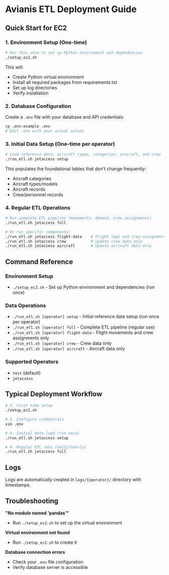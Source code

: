 # Avianis ETL Deployment Guide

## Quick Start for EC2

### 1. Environment Setup (One-time)
```bash
# Run this once to set up Python environment and dependencies
./setup_ec2.sh
```

This will:
- Create Python virtual environment
- Install all required packages from requirements.txt
- Set up log directories
- Verify installation

### 2. Database Configuration
Create a `.env` file with your database and API credentials:
```bash
cp .env.example .env
# Edit .env with your actual values
```

### 3. Initial Data Setup (One-time per operator)
```bash
# Load reference data: aircraft types, categories, aircraft, and crew
./run_etl.sh jetaccess setup
```

This populates the foundational tables that don't change frequently:
- Aircraft categories
- Aircraft types/models  
- Aircraft records
- Crew/personnel records

### 4. Regular ETL Operations
```bash
# Run complete ETL pipeline (movements, demand, crew assignments)
./run_etl.sh jetaccess full

# Or run specific components:
./run_etl.sh jetaccess flight-data    # Flight legs and crew assignments only
./run_etl.sh jetaccess crew           # Update crew data only
./run_etl.sh jetaccess aircraft       # Update aircraft data only
```

## Command Reference

### Environment Setup
- `./setup_ec2.sh` - Set up Python environment and dependencies (run once)

### Data Operations  
- `./run_etl.sh [operator] setup` - Initial reference data setup (run once per operator)
- `./run_etl.sh [operator] full` - Complete ETL pipeline (regular use)
- `./run_etl.sh [operator] flight-data` - Flight movements and crew assignments only
- `./run_etl.sh [operator] crew` - Crew data only
- `./run_etl.sh [operator] aircraft` - Aircraft data only

### Supported Operators
- `test` (default)
- `jetaccess`

## Typical Deployment Workflow

```bash
# 1. First time setup
./setup_ec2.sh

# 2. Configure credentials
vim .env

# 3. Initial data load (run once)
./run_etl.sh jetaccess setup

# 4. Regular ETL runs (daily/hourly)
./run_etl.sh jetaccess full
```

## Logs

Logs are automatically created in `logs/{operator}/` directory with timestamps.

## Troubleshooting

**"No module named 'pandas'"**
- Run `./setup_ec2.sh` to set up the virtual environment

**Virtual environment not found**  
- Run `./setup_ec2.sh` to create it

**Database connection errors**
- Check your `.env` file configuration
- Verify database server is accessible